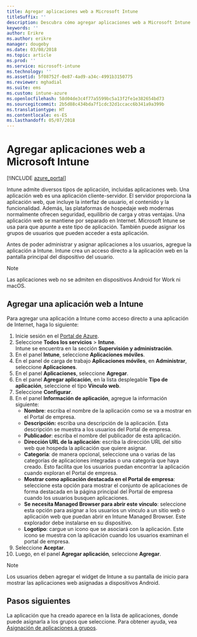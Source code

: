 ```yaml
---
title: Agregar aplicaciones web a Microsoft Intune
titleSuffix: ''
description: Descubra cómo agregar aplicaciones web a Microsoft Intune.
keywords: ''
author: Erikre
ms.author: erikre
manager: dougeby
ms.date: 03/08/2018
ms.topic: article
ms.prod: ''
ms.service: microsoft-intune
ms.technology: ''
ms.assetid: 5f08752f-0e87-4ad9-a34c-4991b3150775
ms.reviewer: mghadial
ms.suite: ems
ms.custom: intune-azure
ms.openlocfilehash: 58d04de3c4f77a5599bc5a13f2fe1e382654bd73
ms.sourcegitcommit: 2b5d88c434bda7f1cdc32d1ccacc6b341a9a399b
ms.translationtype: HT
ms.contentlocale: es-ES
ms.lasthandoff: 05/07/2018
---
```

# <a name="add-web-apps-to-microsoft-intune"></a>Agregar aplicaciones web a Microsoft Intune

[!INCLUDE [azure_portal](./includes/azure_portal.md)]

Intune admite diversos tipos de aplicación, incluidas aplicaciones web. Una aplicación web es una aplicación cliente-servidor. El servidor proporciona la aplicación web, que incluye la interfaz de usuario, el contenido y la funcionalidad. Además, las plataformas de hospedaje web modernas normalmente ofrecen seguridad, equilibrio de carga y otras ventajas. Una aplicación web se mantiene por separado en Internet. Microsoft Intune se usa para que apunte a este tipo de aplicación. También puede asignar los grupos de usuarios que pueden acceder a esta aplicación. 

Antes de poder administrar y asignar aplicaciones a los usuarios, agregue la aplicación a Intune. Intune crea un acceso directo a la aplicación web en la pantalla principal del dispositivo del usuario.

> [!Note]
> Las aplicaciones web no se admiten en dispositivos Android for Work ni macOS.

## <a name="add-a-web-app-to-intune"></a>Agregar una aplicación web a Intune
Para agregar una aplicación a Intune como acceso directo a una aplicación de Internet, haga lo siguiente:

1. Inicie sesión en el [Portal de Azure](https://portal.azure.com).
2. Seleccione **Todos los servicios** > **Intune**.  
    Intune se encuentra en la sección **Supervisión y administración**.
3. En el panel **Intune**, seleccione **Aplicaciones móviles**.
4. En el panel de carga de trabajo **Aplicaciones móviles**, en **Administrar**, seleccione **Aplicaciones**.
5. En el panel **Aplicaciones**, seleccione **Agregar**.
6. En el panel **Agregar aplicación**, en la lista desplegable **Tipo de aplicación**, seleccione el tipo **Vínculo web**.
7. Seleccione **Configurar**.
8. En el panel **Información de aplicación**, agregue la información siguiente:
    - **Nombre**: escriba el nombre de la aplicación como se va a mostrar en el Portal de empresa.
    - **Descripción:** escriba una descripción de la aplicación. Esta descripción se muestra a los usuarios del Portal de empresa.
    - **Publicador**: escriba el nombre del publicador de esta aplicación.
    - **Dirección URL de la aplicación**: escriba la dirección URL del sitio web que hospeda la aplicación que quiere asignar.
    - **Categoría**: de manera opcional, seleccione una o varias de las categorías de aplicaciones integradas o una categoría que haya creado. Esto facilita que los usuarios puedan encontrar la aplicación cuando exploran el Portal de empresa.
    - **Mostrar como aplicación destacada en el Portal de empresa**: seleccione esta opción para mostrar el conjunto de aplicaciones de forma destacada en la página principal del Portal de empresa cuando los usuarios busquen aplicaciones.
    - **Se necesita Managed Browser para abrir este vínculo**: seleccione esta opción para asignar a los usuarios un vínculo a un sitio web o aplicación web que puedan abrir en Intune Managed Browser. Este explorador debe instalarse en su dispositivo.
    - **Logotipo**: cargue un icono que se asociará con la aplicación. Este icono se muestra con la aplicación cuando los usuarios examinan el portal de empresa.
9. Seleccione **Aceptar**.
10. Luego, en el panel **Agregar aplicación**, seleccione **Agregar**.

> [!Note]
> Los usuarios deben agregar el widget de Intune a su pantalla de inicio para mostrar las aplicaciones web asignadas a dispositivos Android.

## <a name="next-steps"></a>Pasos siguientes

La aplicación que ha creado aparece en la lista de aplicaciones, donde puede asignarla a los grupos que seleccione. Para obtener ayuda, vea [Asignación de aplicaciones a grupos](apps-deploy.md). 
